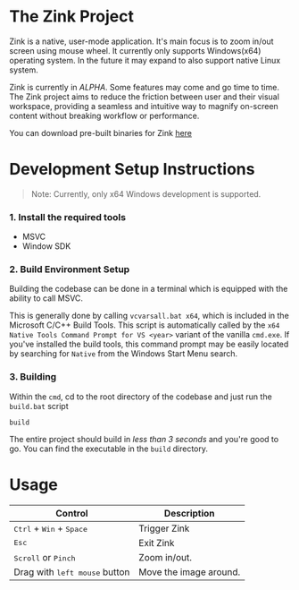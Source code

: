 # The Zink Project

Zink is a native, user-mode application. It's main focus is to zoom in/out 
screen using mouse wheel. It currently only supports Windows(x64) operating 
system. In the future it may expand to also support native Linux system.

Zink is currently in *ALPHA*. Some features may come and go time to time. The
Zink project aims to reduce the friction between user and their visual 
workspace, providing a seamless and intuitive way to magnify on-screen content 
without breaking workflow or performance.

You can download pre-built binaries for Zink 
[here](https://github.com/ShamsParvezArka/Zink/releases/)

# Development Setup Instructions

> Note: Currently, only x64 Windows development is supported.
### 1. Install the required tools
- MSVC
- Window SDK

### 2. Build Environment Setup
Building the codebase can be done in a terminal which is equipped with the
ability to call MSVC.

This is generally done by calling `vcvarsall.bat x64`, which is included in the
Microsoft C/C++ Build Tools. This script is automatically called by the `x64
Native Tools Command Prompt for VS <year>` variant of the vanilla `cmd.exe`. If
you've installed the build tools, this command prompt may be easily located by
searching for `Native` from the Windows Start Menu search.

### 3. Building
Within the `cmd`, cd to the root directory of the codebase and just run the
`build.bat` script
```
build
```
The entire project should build in _less than 3 seconds_ and you're good to go.
You can find the executable in the `build` directory.

# Usage
| Control                                             | Description            |
|-----------------------------------------------------|------------------------|
| <kbd>Ctrl</kbd> + <kbd>Win</kbd> + <kbd>Space</kbd> | Trigger Zink           |
| <kbd>Esc</kbd>                                      | Exit Zink              |
| <kbd>Scroll</kbd> or <kbd>Pinch</kbd>               | Zoom in/out.           |
| Drag with <kbd>left mouse</kbd> button              | Move the image around. |

